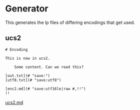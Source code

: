 # Generator

This generates the lp files of differing encodings that get used. 

## ucs2 

    # Encoding

    This is now in ucs2.

        Some content. Can we read this?

    [out.txt](# "save:")
    [utf8.txt](# "save:utf8")

    [enc2.md](# "save:utf16le|raw #,!!")
    !!

[ucs2.md](# "save: ucs2")



